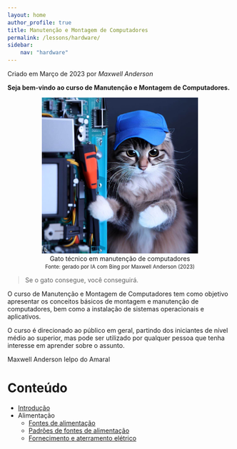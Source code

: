 ```yaml
---
layout: home
author_profile: true
title: Manutenção e Montagem de Computadores
permalink: /lessons/hardware/
sidebar:
    nav: "hardware"
---
```

Criado em Março de 2023 por *Maxwell Anderson*

**Seja bem-vindo ao curso de Manutenção e Montagem de Computadores.**

<figure style="text-align:center">
    <img src="../../../assets/images/gpt/cat_hardware1.jpg" width="350" alt="Gato estudando com óculos. Prompt: Create an image of a computer maintenance technician cat">
    <figcaption>Gato técnico em manutenção de computadores </figcaption>
    <small>Fonte: gerado por IA com Bing por Maxwell Anderson (2023)</small>
</figure>

> Se o gato consegue, você conseguirá.

O curso de Manutenção e Montagem de Computadores tem como objetivo apresentar os conceitos básicos de montagem e manutenção de computadores, bem como a instalação de sistemas operacionais e aplicativos.

O curso é direcionado ao público em geral, partindo dos iniciantes de nível médio ao superior, mas pode ser utilizado por qualquer pessoa que tenha interesse em aprender sobre o assunto.

Maxwell Anderson Ielpo do Amaral

# Conteúdo

* [Introdução](/lessons/hardware/intro/intro/)
* Alimentação 
  * [Fontes de alimentação](/lessons/hardware/psu/psu/)
  * [Padrões de fontes de alimentação](/lessons/hardware/psu/psu_standards/)
  * [Fornecimento e aterramento elétrico](/lessons/hardware/psu/psu_electrical/)
